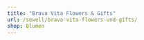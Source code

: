 ```yaml
---
title: "Brava Vita Flowers & Gifts"
url: /sewell/brava-vita-flowers-und-gifts/
shop: Blumen
---
```

